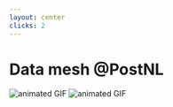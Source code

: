 ```yaml
---
layout: center
clicks: 2
---
```


# Data mesh @PostNL

<v-clicks>

<img v-if="$slidev.nav.clicks === 1" src="https://media3.giphy.com/media/YCctoknlQw01eWlPt9/giphy.webp?cid=ecf05e47a04z1tn9szk3gxhzzwyb7nwdjhlxtta09q69dssg&ep=v1_gifs_search&rid=giphy.webp&ct=g" alt="animated GIF" class="mt-2">
<img v-if="$slidev.nav.clicks === 2" src="https://media0.giphy.com/media/pPhyAv5t9V8djyRFJH/giphy.gif?cid=ecf05e47gh4ailfiisnez3xjau38vjcznox0v4q258zw0ocn&ep=v1_gifs_search&rid=giphy.gif&ct=g" alt="animated GIF" class="mt-2">

</v-clicks>
